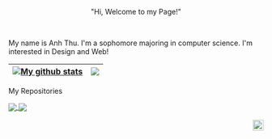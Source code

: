 <p align="center">"Hi, Welcome to my Page!"</p>

<br />

My name is Anh Thu. I'm a sophomore majoring in computer science. I'm interested in Design and Web!


| <a href="https://github.com/thuttat/github-readme-stats"><img align="center" src="https://github-readme-stats.vercel.app/api?username=thuttat&show_icons=true&include_all_commits=true&theme=buefy&hide_border=true" alt="My github stats" /></a> | <a href="https://github.com/thuttat/github-readme-stats"><img align="center" src="https://github-readme-stats.vercel.app/api/top-langs/?username=thuttat&layout=compact&theme=buefy&hide_border=true" /></a> |
| ------------- | ------------- |

My Repositories

<a href="[https://github.com/thuttat/github-readme-stats](https://github.com/thuttat/Sales-Page)">
  <img align="center" src="https://github-readme-stats.vercel.app/api/pin/?username=thuttat&repo=anuraghazra.github.io&theme=buefy" />
</a>
<a href="https://github.com/thuttat/thuttat.github.io">
  <img align="center" src="https://github-readme-stats.vercel.app/api/pin/?username=thuttat&repo=anuraghazra.github.io&theme=buefy" />
</a>

<br />
<br />

<a href="www.linkedin.com/in/trịnh-thị-anh-thư">
  <img align="right" alt="Trinh Thi Anh Thu | Linkedin" width="21px" src="https://raw.githubusercontent.com/anuraghazra/anuraghazra/master/assets/linkedin.svg" />
</a>
